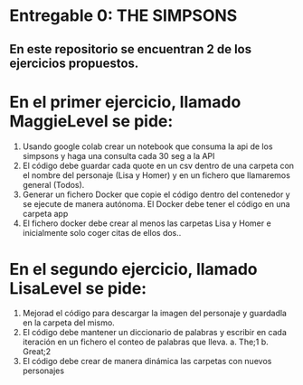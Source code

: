 # Entregable 0: THE SIMPSONS

## En este repositorio se encuentran 2 de los ejercicios propuestos.

# En el primer ejercicio, llamado MaggieLevel se pide:
1. Usando google colab crear un notebook que consuma la api de los simpsons y haga una consulta cada 30 seg a la API
2. El código debe guardar cada quote en un csv dentro de una carpeta con el nombre del 
personaje (Lisa y Homer) y en un fichero que llamaremos general (Todos).
3. Generar un fichero Docker que copie el código dentro del contenedor y se ejecute de 
manera autónoma. El Docker debe tener el código en una carpeta app
4. El fichero docker debe crear al menos las carpetas Lisa y Homer e inicialmente solo coger 
citas de ellos dos..

# En el segundo ejercicio, llamado LisaLevel se pide:
1. Mejorad el código para descargar la imagen del personaje y guardadla en la carpeta del 
mismo.
2. El código debe mantener un diccionario de palabras y escribir en cada iteración en un 
fichero el conteo de palabras que lleva.
a. The;1
b. Great;2
3. El código debe crear de manera dinámica las carpetas con nuevos personajes


